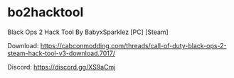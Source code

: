 # bo2hacktool
Black Ops 2 Hack Tool By BabyxSparklez
[PC] [Steam]

Download: https://cabconmodding.com/threads/call-of-duty-black-ops-2-steam-hack-tool-v3-download.7017/

Discord: https://discord.gg/XS9aCmj
